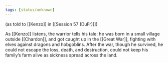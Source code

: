 ```yaml
---
tags: [status/unknown]
---
```

(as told to [[Kenzo]] in [[Session 57 (DuFr)]])

As [[Kenzo]] listens, the warrior tells his tale: he was born in a small village outside [[Chardon]], and got caught up in the [[Great War]], fighting with elves against dragons and hobgoblins. After the war, though he survived, he could not escape the loss, death, and destruction, could not keep his family’s farm alive as sickness spread across the land.